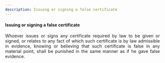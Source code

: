```yaml
---
description: Issuing or signing a false certificate
---
```


#### Issuing or signing a false certificate
<div style="text-align: justify">

Whoever issues or signs any certificate required by law to be given or signed, or relates to any fact of which such certificate is by law admissible in evidence, knowing or believing that such certificate is false in any material point, shall be punished in the same manner as if he gave false evidence.

</div>
